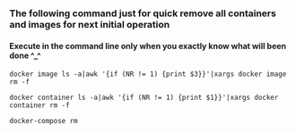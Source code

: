 ### The following command just for quick remove all containers and images for next initial operation
#### Execute in the command line only when you exactly know what will been done  ^_^

```
docker image ls -a|awk '{if (NR != 1) {print $3}}'|xargs docker image rm -f

docker container ls -a|awk '{if (NR != 1) {print $1}}'|xargs docker container rm -f

docker-compose rm 
```
